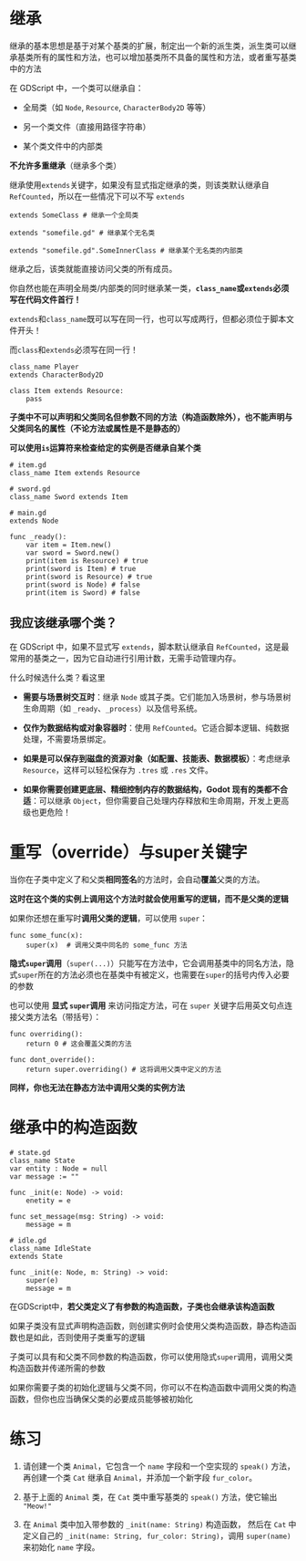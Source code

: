 # 继承

继承的基本思想是基于对某个基类的扩展，制定出一个新的派生类，派生类可以继承基类所有的属性和方法，也可以增加基类所不具备的属性和方法，或者重写基类中的方法



在 GDScript 中，一个类可以继承自：

* 全局类（如 `Node`, `Resource`, `CharacterBody2D` 等等）

* 另一个类文件（直接用路径字符串）

* 某个类文件中的内部类

**不允许多重继承**（继承多个类）



继承使用`extends`关键字，如果没有显式指定继承的类，则该类默认继承自`RefCounted`，所以在一些情况下可以不写 `extends`

```gdscript
extends SomeClass # 继承一个全局类

extends "somefile.gd" # 继承某个无名类

extends "somefile.gd".SomeInnerClass # 继承某个无名类的内部类
```

继承之后，该类就能直接访问父类的所有成员。



你自然也能在声明全局类/内部类的同时继承某一类，**`class_name`或`extends`必须写在代码文件首行！**

`extends`和`class_name`既可以写在同一行，也可以写成两行，但都必须位于脚本文件开头！

而`class`和`extends`必须写在同一行！

```gdscript
class_name Player
extends CharacterBody2D

class Item extends Resource:
    pass
```



**子类中不可以声明和父类同名但参数不同的方法（构造函数除外），也不能声明与父类同名的属性（不论方法或属性是不是静态的）**



**可以使用`is`运算符来检查给定的实例是否继承自某个类**

```gdscript
# item.gd
class_name Item extends Resource

# sword.gd
class_name Sword extends Item

# main.gd
extends Node

func _ready():
    var item = Item.new()
    var sword = Sword.new()
    print(item is Resource) # true
    print(sword is Item) # true
    print(sword is Resource) # true
    print(sword is Node) # false
    print(item is Sword) # false
```

## 我应该继承哪个类？

在 GDScript 中，如果不显式写 `extends`，脚本默认继承自 `RefCounted`，这是最常用的基类之一，因为它自动进行引用计数，无需手动管理内存。

什么时候选什么类？看这里

* **需要与场景树交互时**：继承 `Node` 或其子类。它们能加入场景树，参与场景树生命周期（如 `_ready`、`_process`）以及信号系统。

* **仅作为数据结构或对象容器时**：使用 `RefCounted`。它适合脚本逻辑、纯数据处理，不需要场景绑定。

* **如果是可以保存到磁盘的资源对象（如配置、技能表、数据模板）**：考虑继承 `Resource`，这样可以轻松保存为 `.tres` 或 `.res` 文件。

* **如果你需要创建更底层、精细控制内存的数据结构，Godot 现有的类都不合适**：可以继承 `Object`，但你需要自己处理内存释放和生命周期，开发上更高级也更危险！

# 重写（override）与super关键字

当你在子类中定义了和父类**相同签名**的方法时，会自动**覆盖**父类的方法。

**这时在这个类的实例上调用这个方法时就会使用重写的逻辑，而不是父类的逻辑**

如果你还想在重写时**调用父类的逻辑**，可以使用 `super`：

```gdscript
func some_func(x):
    super(x)  # 调用父类中同名的 some_func 方法
```

**隐式`super`调用**（`super(...)`）只能写在方法中，它会调用基类中的同名方法，隐式`super`所在的方法必须也在基类中有被定义，也需要在`super`的括号内传入必要的参数



也可以使用 **显式 `super`调用** 来访问指定方法，可在 `super` 关键字后用英文句点连接父类方法名（带括号）：

```gdscript
func overriding():
    return 0 # 这会覆盖父类的方法

func dont_override():
    return super.overriding() # 这将调用父类中定义的方法
```



**同样，你也无法在静态方法中调用父类的实例方法**



# 继承中的构造函数

```gdscript
# state.gd
class_name State
var entity : Node = null
var message := ""

func _init(e: Node) -> void:
    enetity = e
    
func set_message(msg: String) -> void:
    message = m
    
# idle.gd
class_name IdleState
extends State

func _init(e: Node, m: String) -> void:
    super(e)
    message = m
```



在GDScript中，**若父类定义了有参数的构造函数，子类也会继承该构造函数**

如果子类没有显式声明构造函数，则创建实例时会使用父类构造函数，静态构造函数也是如此，否则使用子类重写的逻辑



子类可以具有和父类不同参数的构造函数，你可以使用隐式`super`调用，调用父类构造函数并传递所需的参数

如果你需要子类的初始化逻辑与父类不同，你可以不在构造函数中调用父类的构造函数，但你也应当确保父类的必要成员能够被初始化

# 练习

1. 请创建一个类 `Animal`，它包含一个 `name` 字段和一个空实现的 `speak()` 方法，再创建一个类 `Cat` 继承自 `Animal`，并添加一个新字段 `fur_color`。

2. 基于上面的 `Animal` 类，在 `Cat` 类中重写基类的 `speak()` 方法，使它输出 `"Meow!"`

3. 在 `Animal` 类中加入带参数的 `_init(name: String)` 构造函数，
   然后在 `Cat` 中定义自己的 `_init(name: String, fur_color: String)`，调用 `super(name)` 来初始化 `name` 字段。

